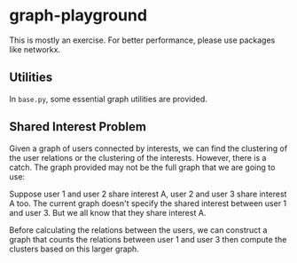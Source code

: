 # graph-playground

This is mostly an exercise. For better performance, please use packages like networkx.

## Utilities

In `base.py`, some essential graph utilities are provided.

## Shared Interest Problem

Given a graph of users connected by interests, we can find the clustering of the user relations or the clustering of the interests. However, there is a catch. The graph provided may not be the full graph that we are going to use:

Suppose user 1 and user 2 share interest A, user 2 and user 3 share interest A too. The current graph doesn't specify the shared interest between user 1 and user 3. But we all know that they share interest A.

Before calculating the relations between the users, we can construct a graph that counts the relations between user 1 and user 3 then compute the clusters based on this larger graph.